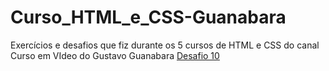 # Curso_HTML_e_CSS-Guanabara
Exercícios e desafios que fiz durante os 5 cursos de HTML e CSS do canal Curso em VIdeo do Gustavo Guanabara
<a href="https://JonathanMotta4.github.io/Módulo_2/d010">Desafio 10</a>

